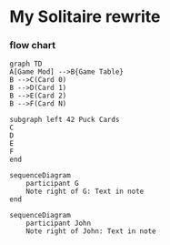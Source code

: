 # My Solitaire rewrite

### flow chart

<!-- gfmd-start -->
```mermaid
graph TD
A[Game Mod] -->B{Game Table}
B -->C(Card 0)
B -->D(Card 1)
B -->E(Card 2)
B -->F(Card N)

subgraph left 42 Puck Cards
C
D
E
F
end

sequenceDiagram
    participant G
    Note right of G: Text in note
end
```

```mermaid
sequenceDiagram
    participant John
    Note right of John: Text in note
```
<!-- gfmd-end -->
